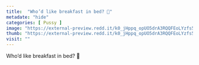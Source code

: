 ```yaml
---
title:  "Who’d like breakfast in bed? 💓"
metadate: "hide"
categories: [ Pussy ]
image: "https://external-preview.redd.it/k0_jHppq_opUO5drA3RQQFEoLYzfs5rSvGtt5tEfFjc.jpg?auto=webp&s=12ffe2b549013e95059b87af244ea5e3e39502cc"
thumb: "https://external-preview.redd.it/k0_jHppq_opUO5drA3RQQFEoLYzfs5rSvGtt5tEfFjc.jpg?width=1080&crop=smart&auto=webp&s=5a81477e6a1c3ff467c29dbfcffc96413d06865e"
visit: ""
---
```

Who’d like breakfast in bed? 💓

